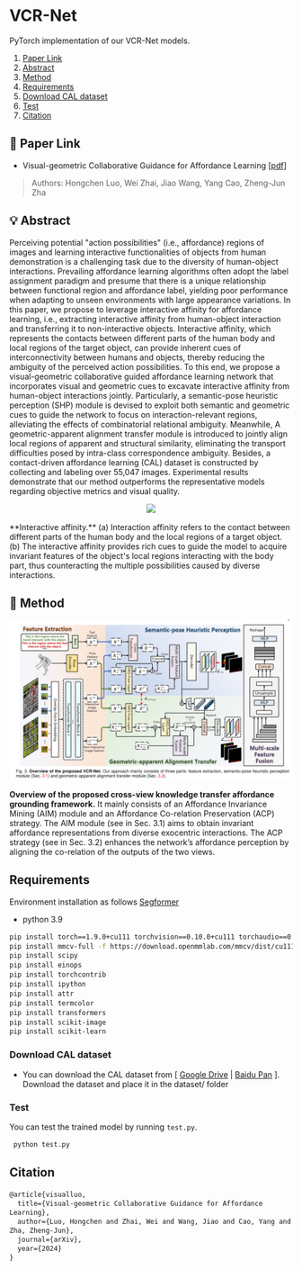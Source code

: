 # VCR-Net
PyTorch implementation of our VCR-Net models. 

1. [Paper Link](#1)
2. [Abstract](#2)
3. [Method](#3)
4. [Requirements](#4)
5. [Download CAL dataset](#5)
6. [Test](#6)
7. [Citation](#7)

## 📎 Paper Link <a name="1"></a> 
* Visual-geometric Collaborative Guidance for Affordance Learning  [[pdf]()] 
> Authors:
> Hongchen Luo, Wei Zhai, Jiao Wang, Yang Cao, Zheng-Jun Zha


## 💡 Abstract <a name="2"></a> 
Perceiving potential "action possibilities" (i.e., affordance) regions of images and learning interactive functionalities of objects from human demonstration is a challenging task due to the diversity of human-object interactions. Prevailing affordance learning algorithms often adopt the label assignment paradigm and presume that there is a unique relationship between functional region and affordance label, yielding poor performance when adapting to unseen environments with large appearance variations. In this paper, we propose to leverage interactive affinity for affordance learning, i.e., extracting interactive affinity from human-object interaction and transferring it to non-interactive objects. Interactive affinity, which represents the contacts between different parts of the human body and local regions of the target object, can provide inherent cues of interconnectivity between humans and objects, thereby reducing the ambiguity of the perceived action possibilities. To this end, we propose a visual-geometric collaborative guided affordance learning network that incorporates visual and geometric cues to excavate interactive affinity from human-object interactions jointly. Particularly, a semantic-pose heuristic perception (SHP) module is devised to exploit both semantic and geometric cues to guide the network to focus on interaction-relevant regions, alleviating the effects of combinatorial relational ambiguity. Meanwhile, A geometric-apparent alignment transfer module is introduced to jointly align local regions of apparent and structural similarity, eliminating the transport difficulties posed by intra-class correspondence ambiguity. Besides, a contact-driven affordance learning (CAL) dataset is constructed by collecting and labeling over 55,047 images. Experimental results demonstrate that our method outperforms the representative models regarding objective metrics and visual quality. 

<p align="center">
    <img src="./imgs/fig1.png" width="600"/> <br />
    <em> 
    </em>
</p>
**Interactive affinity.** (a) Interaction affinity refers to the contact between different parts of the human body and the local regions of a target object. (b) The interactive affinity provides rich cues to guide the model to acquire invariant features of the object's local regions interacting with the body part, thus counteracting the multiple possibilities caused by diverse interactions.

## 📖 Method <a name="3"></a> 

<p align="center">
    <img src="./imgs/Method.png" width="800"/> <br />
    <em> 
    </em>
</p>

**Overview of the proposed cross-view knowledge transfer affordance grounding framework.** It mainly consists of an Affordance Invariance Mining (AIM) module and an Affordance Co-relation Preservation (ACP) strategy. The AIM module (see in Sec. 3.1) aims to obtain invariant affordance representations from diverse exocentric interactions. The ACP strategy (see in Sec. 3.2) enhances the network’s affordance perception by aligning the co-relation of the outputs of the two views.



## Requirements <a name="4"></a>
Environment installation as follows [Segformer](https://github.com/NVlabs/SegFormer)
- python 3.9
```bash 
pip install torch==1.9.0+cu111 torchvision==0.10.0+cu111 torchaudio==0.9.0 -f https://download.pytorch.org/whl/torch_stable.html
pip install mmcv-full -f https://download.openmmlab.com/mmcv/dist/cu111/torch1.9.0/index.html
pip install scipy
pip install einops
pip install torchcontrib
pip install ipython
pip install attr
pip install termcolor
pip install transformers
pip install scikit-image
pip install scikit-learn
```

### Download CAL dataset <a name="5"></a> 
- You can download the CAL dataset from [ [Google Drive]() | [Baidu Pan]()  ].
Download the dataset and place it in the dataset/ folder

### Test <a name="6"></a> 
You can test the trained model by running `test.py`.

```bash  
 python test.py  
```
## Citation <a name="7"></a> 

```
@article{visualluo,
  title={Visual-geometric Collaborative Guidance for Affordance Learning},
  author={Luo, Hongchen and Zhai, Wei and Wang, Jiao and Cao, Yang and Zha, Zheng-Jun},
  journal={arXiv},
  year={2024}
}
```

